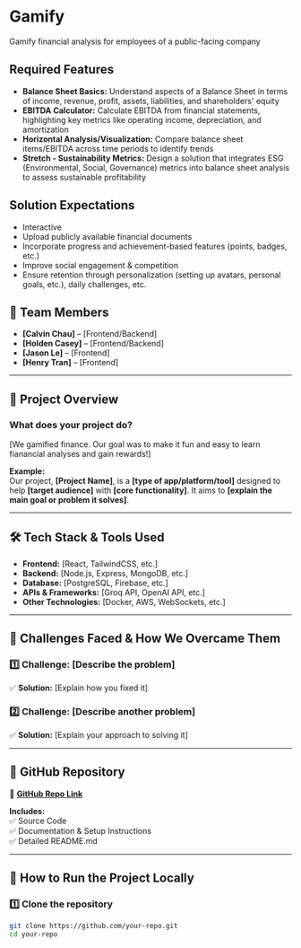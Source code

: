 # Gamify
Gamify financial analysis for employees of a public-facing company    

## Required Features    
- **Balance Sheet Basics:** Understand aspects of a Balance Sheet in terms of income, revenue, profit, assets, liabilities, and shareholders' equity
- **EBITDA Calculator:** Calculate EBITDA from financial statements, highlighting key metrics like operating income, depreciation, and amortization
- **Horizontal Analysis/Visualization:** Compare balance sheet items/EBITDA across time periods to identify trends
- **Stretch - Sustainability Metrics:** Design a solution that integrates ESG (Environmental, Social, Governance) metrics into balance sheet analysis to assess sustainable profitability

## Solution Expectations    
- Interactive    
- Upload publicly available financial documents    
- Incorporate progress and achievement-based features (points, badges, etc.)    
- Improve social engagement & competition    
- Ensure retention through personalization (setting up avatars, personal goals, etc.), daily challenges, etc.    

## 📌 Team Members  
- **[Calvin Chau]** – [Frontend/Backend]  
- **[Holden Casey]** – [Frontend/Backend]  
- **[Jason Le]** – [Frontend]  
- **[Henry Tran]** – [Frontend]  

---

## 🎯 Project Overview  
### **What does your project do?**  
[We gamified finance. Our goal was to make it fun and easy to learn fianancial analyses and gain rewards!]  

**Example:**  
Our project, **[Project Name]**, is a **[type of app/platform/tool]** designed to help **[target audience]** with **[core functionality]**. It aims to **[explain the main goal or problem it solves]**.  

---

## 🛠 Tech Stack & Tools Used  
- **Frontend:** [React, TailwindCSS, etc.]  
- **Backend:** [Node.js, Express, MongoDB, etc.]  
- **Database:** [PostgreSQL, Firebase, etc.]  
- **APIs & Frameworks:** [Groq API, OpenAI API, etc.]  
- **Other Technologies:** [Docker, AWS, WebSockets, etc.]  

---

## 🚧 Challenges Faced & How We Overcame Them  
### **1️⃣ Challenge: [Describe the problem]**  
✅ **Solution:** [Explain how you fixed it]  

### **2️⃣ Challenge: [Describe another problem]**  
✅ **Solution:** [Explain your approach to solving it]  

---

## 📂 GitHub Repository  
🔗 **[GitHub Repo Link](https://github.com/your-repo)**  

**Includes:**  
✅ Source Code  
✅ Documentation & Setup Instructions  
✅ Detailed README.md  

---

## 📝 How to Run the Project Locally  
### **1️⃣ Clone the repository**  
```bash
git clone https://github.com/your-repo.git
cd your-repo
